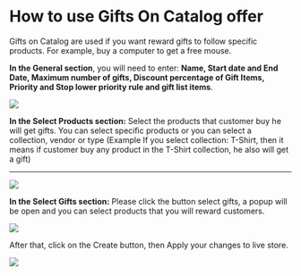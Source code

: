 # How to use Gifts On Catalog offer

Gifts on Catalog are used if you want reward gifts to follow specific products. For example, buy a computer to get a free mouse.  
  
**In the General section**, you will need to enter: **Name, Start date and End Date, Maximum number of gifts,  Discount percentage of Gift Items, Priority and Stop lower priority rule and gift list items**.

![](https://secomapp.zendesk.com/hc/en-us/article_attachments/201105365/giftoncat1.png)

**In the Select Products section:** Select the products that customer buy he will get gifts. You can select specific products or you can select a collection, vendor or type \(Example If you select collection: T-Shirt, then it means if customer buy any product in the T-Shirt collection, he also will get a gift\)  
****

![](https://secomapp.zendesk.com/hc/en-us/article_attachments/201105415/giftoncat2.png)

**In the Select Gifts section:** Please click the button select gifts, a popup will be open and you can select products that you will reward customers.

![](https://secomapp.zendesk.com/hc/en-us/article_attachments/201041169/giftoncat3.png)

After that, click on the Create button, then Apply your changes to live store.

![](../.gitbook/assets/new-catalog-offer.gif)


